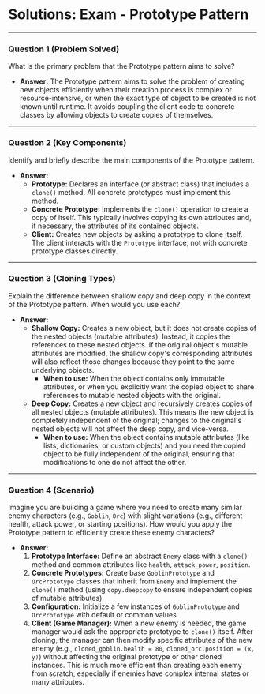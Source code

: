 
# Solutions: Exam - Prototype Pattern

---

### Question 1 (Problem Solved)

What is the primary problem that the Prototype pattern aims to solve?

- **Answer:** The Prototype pattern aims to solve the problem of creating new objects efficiently when their creation process is complex or resource-intensive, or when the exact type of object to be created is not known until runtime. It avoids coupling the client code to concrete classes by allowing objects to create copies of themselves.

---

### Question 2 (Key Components)

Identify and briefly describe the main components of the Prototype pattern.

-   **Answer:**
    -   **Prototype:** Declares an interface (or abstract class) that includes a `clone()` method. All concrete prototypes must implement this method.
    -   **Concrete Prototype:** Implements the `clone()` operation to create a copy of itself. This typically involves copying its own attributes and, if necessary, the attributes of its contained objects.
    -   **Client:** Creates new objects by asking a prototype to clone itself. The client interacts with the `Prototype` interface, not with concrete prototype classes directly.

---

### Question 3 (Cloning Types)

Explain the difference between shallow copy and deep copy in the context of the Prototype pattern. When would you use each?

-   **Answer:**
    -   **Shallow Copy:** Creates a new object, but it does not create copies of the nested objects (mutable attributes). Instead, it copies the references to these nested objects. If the original object's mutable attributes are modified, the shallow copy's corresponding attributes will also reflect those changes because they point to the same underlying objects.
        -   **When to use:** When the object contains only immutable attributes, or when you explicitly want the copied object to share references to mutable nested objects with the original.
    -   **Deep Copy:** Creates a new object and recursively creates copies of all nested objects (mutable attributes). This means the new object is completely independent of the original; changes to the original's nested objects will not affect the deep copy, and vice-versa.
        -   **When to use:** When the object contains mutable attributes (like lists, dictionaries, or custom objects) and you need the copied object to be fully independent of the original, ensuring that modifications to one do not affect the other.

---

### Question 4 (Scenario)

Imagine you are building a game where you need to create many similar enemy characters (e.g., `Goblin`, `Orc`) with slight variations (e.g., different health, attack power, or starting positions). How would you apply the Prototype pattern to efficiently create these enemy characters?

-   **Answer:**
    1.  **Prototype Interface:** Define an abstract `Enemy` class with a `clone()` method and common attributes like `health`, `attack_power`, `position`.
    2.  **Concrete Prototypes:** Create base `GoblinPrototype` and `OrcPrototype` classes that inherit from `Enemy` and implement the `clone()` method (using `copy.deepcopy` to ensure independent copies of mutable attributes).
    3.  **Configuration:** Initialize a few instances of `GoblinPrototype` and `OrcPrototype` with default or common values.
    4.  **Client (Game Manager):** When a new enemy is needed, the game manager would ask the appropriate prototype to `clone()` itself. After cloning, the manager can then modify specific attributes of the new enemy (e.g., `cloned_goblin.health = 80`, `cloned_orc.position = (x, y)`) without affecting the original prototype or other cloned instances. This is much more efficient than creating each enemy from scratch, especially if enemies have complex internal states or many attributes.

